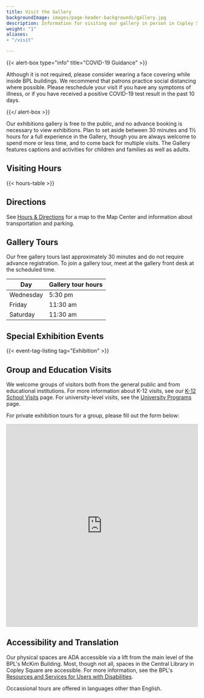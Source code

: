 ```yaml
---
title: Visit the Gallery
backgroundImage: images/page-header-backgrounds/gallery.jpg
description: Information for visiting our gallery in person in Copley Square
weight: "1"
aliases:
- "/visit"

---
```

{{< alert-box type="info" title="COVID-19 Guidance" >}}

Although it is not required, please consider wearing a face covering while inside BPL buildings. We recommend that patrons practice social distancing where possible. Please reschedule your visit if you have any symptoms of illness, or if you have received a positive COVID-19 test result in the past 10 days.

{{</ alert-box >}}

Our exhibitions gallery is free to the public, and no advance booking is necessary to view exhibitions. Plan to set aside between 30 minutes and 1½ hours for a full experience in the Gallery, though you are always welcome to spend more or less time, and to come back for multiple visits. The Gallery features captions and activities for children and families as well as adults.

## Visiting Hours

{{< hours-table >}}

## Directions

See [Hours & Directions](/about/hours-directions/) for a map to the Map Center and information about transportation and parking.

## Gallery Tours

Our free gallery tours last approximately 30 minutes and do not require advance registration. To join a gallery tour, meet at the gallery front desk at the scheduled time.

| Day | Gallery tour hours |
| --- | --- |
| Wednesday | 5:30 pm |
| Friday | 11:30 am |
| Saturday | 11:30 am |

## Special Exhibition Events

{{< event-tag-listing tag="Exhibition" >}}

## Group and Education Visits

We welcome groups of visitors both from the general public and from educational institutions. For more information about K-12 visits, see our [K-12 School Visits](/education/k12/school-visits/) page. For university-level visits, see the [University Programs](/education/university/) page.

For private exhibition tours for a group, please fill out the form below:

<iframe class="airtable-embed" src="https://airtable.com/embed/shrgeimWWossNUt1p?backgroundColor=gray" frameborder="0" onmousewheel="" width="100%" height="533" style="background: transparent; border: 1px solid #ccc;"></iframe>

## Accessibility and Translation

Our physical spaces are ADA accessible via a lift from the main level of the BPL's McKim Building. Most, though not all, spaces in the Central Library in Copley Square are accessible. For more information, see the BPL's [Resources and Services for Users with Disabilities](https://www.bpl.org/users-with-disabilities/).

Occassional tours are offered in languages other than English.